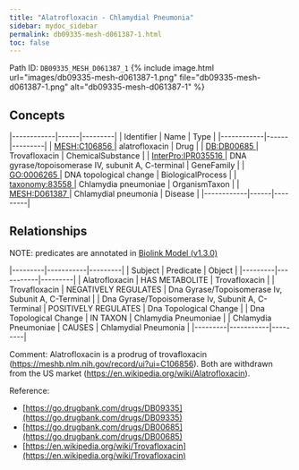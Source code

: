 ```yaml
---
title: "Alatrofloxacin - Chlamydial Pneumonia"
sidebar: mydoc_sidebar
permalink: db09335-mesh-d061387-1.html
toc: false 
---
```



Path ID: `DB09335_MESH_D061387_1`
{% include image.html url="images/db09335-mesh-d061387-1.png" file="db09335-mesh-d061387-1.png" alt="db09335-mesh-d061387-1" %}

## Concepts

|------------|------|---------|
| Identifier | Name | Type    |
|------------|------|---------|
| <a href="https://identifiers.org/MESH:C106856">MESH:C106856 </a> | alatrofloxacin | Drug |
| <a href="https://identifiers.org/DB:DB00685">DB:DB00685 </a> | Trovafloxacin | ChemicalSubstance |
| <a href="https://identifiers.org/InterPro:IPR035516">InterPro:IPR035516 </a> | DNA gyrase/topoisomerase IV, subunit A, C-terminal | GeneFamily |
| <a href="https://identifiers.org/GO:0006265">GO:0006265 </a> | DNA topological change | BiologicalProcess |
| <a href="https://identifiers.org/taxonomy:83558">taxonomy:83558 </a> | Chlamydia pneumoniae | OrganismTaxon |
| <a href="https://identifiers.org/MESH:D061387">MESH:D061387 </a> | Chlamydial pneumonia | Disease |
|------------|------|---------|

## Relationships


NOTE: predicates are annotated in <a href="https://github.com/biolink/biolink-model/releases/tag/v1.3.0">Biolink Model (v1.3.0)</a>

|---------|-----------|---------|
| Subject | Predicate | Object  |
|---------|-----------|---------|
| Alatrofloxacin | HAS METABOLITE | Trovafloxacin |
| Trovafloxacin | NEGATIVELY REGULATES | Dna Gyrase/Topoisomerase Iv, Subunit A, C-Terminal |
| Dna Gyrase/Topoisomerase Iv, Subunit A, C-Terminal | POSITIVELY REGULATES | Dna Topological Change |
| Dna Topological Change | IN TAXON | Chlamydia Pneumoniae |
| Chlamydia Pneumoniae | CAUSES | Chlamydial Pneumonia |
|---------|-----------|---------|

Comment: Alatrofloxacin is a prodrug of trovafloxacin (https://meshb.nlm.nih.gov/record/ui?ui=C106856). Both are withdrawn from the US market (https://en.wikipedia.org/wiki/Alatrofloxacin).

Reference: 
  - [https://go.drugbank.com/drugs/DB09335](https://go.drugbank.com/drugs/DB09335)
  - [https://go.drugbank.com/drugs/DB00685](https://go.drugbank.com/drugs/DB00685)
  - [https://en.wikipedia.org/wiki/Trovafloxacin](https://en.wikipedia.org/wiki/Trovafloxacin)
